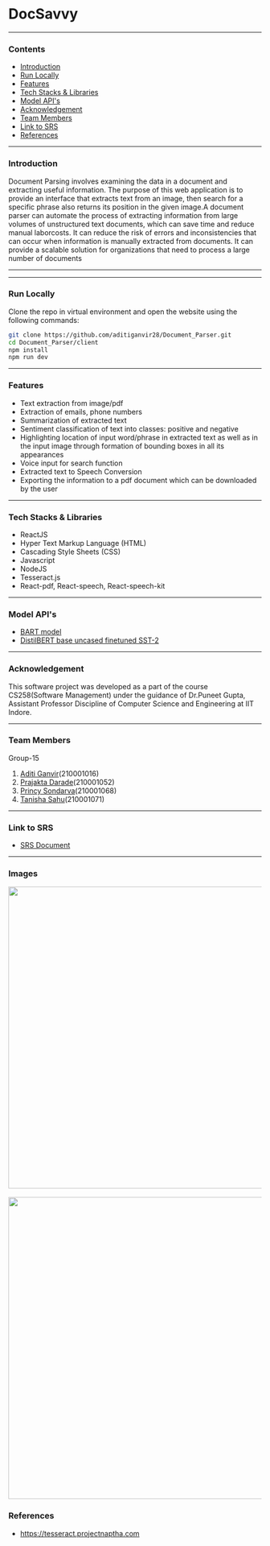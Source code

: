 # **DocSavvy**

---
### **Contents**
- [Introduction](#Introduction)
- [Run Locally](#Run-Locally)
- [Features](#Features)
- [Tech Stacks & Libraries](#Tech-Stacks-&-Libraries)
- [Model API's](#Model-API's)
- [Acknowledgement](#Acknowledgement)
- [Team Members](#Team-Members)
- [Link to SRS](#Link-to-SRS)
- [References](#References)

---
### **Introduction**
Document Parsing involves examining the data in a document and extracting useful information. The purpose of this web application is to provide an interface that extracts text from an image, then search for a specific phrase also returns its position in the given image.A document parser can automate the process of extracting information from large volumes of unstructured text documents, which can save time and reduce manual laborcosts. It can reduce the risk of errors and inconsistencies that can occur when information is manually extracted from documents. It can provide a scalable solution for organizations that need to process a large number of documents

---

---
### **Run Locally**
Clone the repo in virtual environment and open the website using the following commands:
```bash
git clone https://github.com/aditiganvir28/Document_Parser.git
cd Document_Parser/client
npm install
npm run dev
```
---

### **Features**
- Text extraction from image/pdf
- Extraction of emails, phone numbers
- Summarization of extracted text 
- Sentiment classification of text into classes: positive and negative 
- Highlighting location of input word/phrase in extracted text as well as in the input image through formation of bounding boxes in all its appearances
- Voice input for search function
- Extracted text to Speech Conversion
- Exporting the information to a pdf document which can be downloaded by the user 


---

### **Tech Stacks & Libraries**
- ReactJS
- Hyper Text Markup Language (HTML)
- Cascading Style Sheets (CSS)
- Javascript
- NodeJS
- Tesseract.js
- React-pdf, React-speech, React-speech-kit

--- 
### **Model API's**
- [BART model](https://huggingface.co/facebook/bart-large-cnn)
- [DistilBERT base uncased finetuned SST-2](https://huggingface.co/distilbert-base-uncased-finetuned-sst-2-english)

---

### **Acknowledgement**
This software project was developed as a part of the course CS258(Software Management) under the guidance of Dr.Puneet Gupta, Assistant Professor Discipline of Computer Science and Engineering at IIT Indore.

---
### **Team Members**
Group-15
1. [Aditi Ganvir](https://github.com/AditiGanvir)(210001016)
2. [Prajakta Darade](https://github.com/prajakta-1527)(210001052)
3. [Princy Sondarva](https://github.com/2pri8ncy)(210001068)
4. [Tanisha Sahu](https://github.com/10isha)(210001071)

---
### **Link to SRS**
- [SRS Document](https://www.overleaf.com/read/mkjwhshmgdgp)

---
### **Images**
<img width="600" src="https://github.com/aditiganvir28/Document_Parser/assets/107802412/6d957dc8-f08c-4270-a470-911e7d5a7d0a">
<br></br>
<img width="600" src="https://github.com/aditiganvir28/Document_Parser/assets/107802412/c025e995-3469-4355-a6d8-4c95f677748e">


### **References**
- https://tesseract.projectnaptha.com
